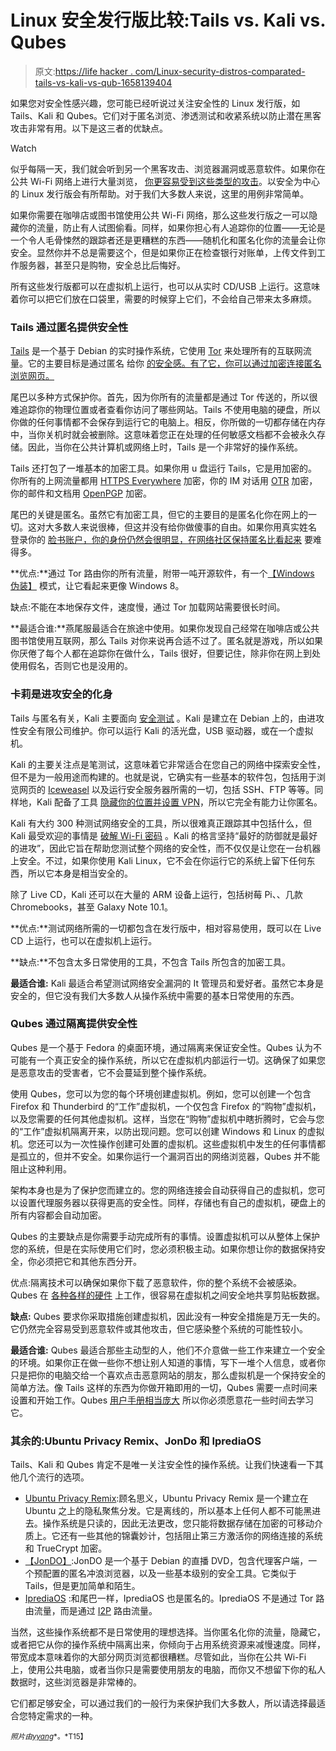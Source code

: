 # Linux 安全发行版比较:Tails vs. Kali vs. Qubes

> 原文:[https://life hacker . com/Linux-security-distros-comparated-tails-vs-kali-vs-qub-1658139404](https://lifehacker.com/linux-security-distros-compared-tails-vs-kali-vs-qub-1658139404)

如果您对安全性感兴趣，您可能已经听说过关注安全性的 Linux 发行版，如 Tails、Kali 和 Qubes。它们对于匿名浏览、渗透测试和收紧系统以防止潜在黑客攻击非常有用。以下是这三者的优缺点。

Watch

似乎每隔一天，我们就会听到另一个黑客攻击、浏览器漏洞或恶意软件。如果你在公共 Wi-Fi 网络上进行大量浏览， [你更容易受到这些类型的攻击](https://lifehacker.com/do-i-really-need-to-worry-about-security-when-i-m-using-5906233)。以安全为中心的 Linux 发行版会有所帮助。对于我们大多数人来说，这里的用例非常简单。

如果你需要在咖啡店或图书馆使用公共 Wi-Fi 网络，那么这些发行版之一可以隐藏你的流量，防止有人试图偷看。同样，如果你担心有人追踪你的位置——无论是一个令人毛骨悚然的跟踪者还是更糟糕的东西——随机化和匿名化你的流量会让你安全。显然你并不总是需要这个，但是如果你正在检查银行对账单，上传文件到工作服务器，甚至只是购物，安全总比后悔好。

所有这些发行版都可以在虚拟机上运行，也可以从实时 CD/USB 上运行。这意味着你可以把它们放在口袋里，需要的时候穿上它们，不会给自己带来太多麻烦。

### Tails 通过匿名提供安全性

[Tails](https://tails.boum.org/) 是一个基于 Debian 的实时操作系统，它使用 [Tor](https://torproject.org/) 来处理所有的互联网流量。它的主要目标是通过匿名 给你 [的安全感。有了它，你可以通过加密连接匿名浏览网页。](https://lifehacker.com/browse-like-bond-use-any-computer-without-leaving-a-tr-5916551)

尾巴以多种方式保护你。首先，因为你所有的流量都是通过 Tor 传送的，所以很难追踪你的物理位置或者查看你访问了哪些网站。Tails 不使用电脑的硬盘，所以你做的任何事情都不会保存到运行它的电脑上。相反，你所做的一切都存储在内存中，当你关机时就会被删除。这意味着您正在处理的任何敏感文档都不会被永久存储。因此，当你在公共计算机或网络上时，Tails 是一个非常好的操作系统。

Tails 还打包了一堆基本的加密工具。如果你用 u 盘运行 Tails，它是用加密的。你所有的上网流量都用 [HTTPS Everywhere](https://www.eff.org/https-everywhere) 加密，你的 IM 对话用 [OTR](https://en.wikipedia.org/wiki/Off-the-Record_Messaging) 加密，你的邮件和文档用 [OpenPGP](https://en.wikipedia.org/wiki/OpenPGP) 加密。

尾巴的关键是匿名。虽然它有加密工具，但它的主要目的是匿名化你在网上的一切。这对大多数人来说很棒，但这并没有给你做傻事的自由。如果你用真实姓名 登录你的 [脸书账户，你的身份仍然会很明显，在网络社区保持匿名比看起来](http://lifehacker.com/facebook-unveils-a-tor-friendly-onion-address-for-ano-1654081929) 要难得多。

**优点:**通过 Tor 路由你的所有流量，附带一吨开源软件，有一个[【Windows 伪装】](https://tails.boum.org/doc/first_steps/startup_options/windows_camouflage/index.en.html) 模式，让它看起来更像 Windows 8。

缺点:不能在本地保存文件，速度慢，通过 Tor 加载网站需要很长时间。

**最适合谁:**燕尾服最适合在旅途中使用。如果你发现自己经常在咖啡店或公共图书馆使用互联网，那么 Tails 对你来说再合适不过了。匿名就是游戏，所以如果你厌倦了每个人都在追踪你在做什么，Tails 很好，但要记住，除非你在网上到处使用假名，否则它也是没用的。

### 卡莉是进攻安全的化身

Tails 与匿名有关，Kali 主要面向 [安全测试](https://lifehacker.com/how-to-hack-your-own-network-and-beef-up-its-security-w-1649785071) 。Kali 是建立在 Debian 上的，由进攻性安全有限公司维护。你可以运行 Kali 的活光盘，USB 驱动器，或在一个虚拟机。

Kali 的主要关注点是笔测试，这意味着它非常适合在您自己的网络中探索安全性，但不是为一般用途而构建的。也就是说，它确实有一些基本的软件包，包括用于浏览网页的 [Iceweasel](https://wiki.debian.org/Iceweasel) 以及运行安全服务器所需的一切，包括 SSH、FTP 等等。同样地，Kali 配备了工具 [隐藏你的位置并设置 VPN](http://null-byte.wonderhowto.com/how-to/mask-your-ip-address-and-remain-anonymous-with-openvpn-for-linux-0131031/)，所以它完全有能力让你匿名。

Kali 有大约 300 种测试网络安全的工具，所以很难真正跟踪其中包括什么，但 Kali 最受欢迎的事情是 [破解 Wi-Fi 密码](https://lifehacker.com/how-to-crack-a-wi-fi-password-5953047) 。Kali 的格言坚持“最好的防御就是最好的进攻”，因此它旨在帮助您测试整个网络的安全性，而不仅仅是让您在一台机器上安全。不过，如果你使用 Kali Linux，它不会在你运行它的系统上留下任何东西，所以它本身是相当安全的。

除了 Live CD，Kali 还可以在大量的 ARM 设备上运行，包括树莓 Pi、、几款 Chromebooks，甚至 Galaxy Note 10.1。

**优点:**测试网络所需的一切都包含在发行版中，相对容易使用，既可以在 Live CD 上运行，也可以在虚拟机上运行。

**缺点:**不包含太多日常使用的工具，不包含 Tails 所包含的加密工具。

**最适合谁:** Kali 最适合希望测试网络安全漏洞的 It 管理员和爱好者。虽然它本身是安全的，但它没有我们大多数人从操作系统中需要的基本日常使用的东西。

### Qubes 通过隔离提供安全性

Qubes 是一个基于 Fedora 的桌面环境，通过隔离来保证安全性。Qubes 认为不可能有一个真正安全的操作系统，所以它在虚拟机内部运行一切。这确保了如果您是恶意攻击的受害者，它不会蔓延到整个操作系统。

使用 Qubes，您可以为您的每个环境创建虚拟机。例如，您可以创建一个包含 Firefox 和 Thunderbird 的“工作”虚拟机，一个仅包含 Firefox 的“购物”虚拟机，以及您需要的任何其他虚拟机。这样，当您在“购物”虚拟机中瞎折腾时，它会与您的“工作”虚拟机隔离开来，以防出现问题。您可以创建 Windows 和 Linux 的虚拟机。您还可以为一次性操作创建可处置的虚拟机。这些虚拟机中发生的任何事情都是孤立的，但并不安全。如果你运行一个漏洞百出的网络浏览器，Qubes 并不能阻止这种利用。

架构本身也是为了保护您而建立的。您的网络连接会自动获得自己的虚拟机，您可以设置代理服务器以获得更高的安全性。同样，存储也有自己的虚拟机，硬盘上的所有内容都会自动加密。

Qubes 的主要缺点是你需要手动完成所有的事情。设置虚拟机可以从整体上保护您的系统，但是在实际使用它们时，您必须积极主动。如果你想让你的数据保持安全，你必须把它和其他东西分开。

优点:隔离技术可以确保如果你下载了恶意软件，你的整个系统不会被感染。Qubes 在 [各种各样的硬件](https://qubes-os.org/wiki/HCL) 上工作，很容易在虚拟机之间安全地共享剪贴板数据。

**缺点:** Qubes 要求你采取措施创建虚拟机，因此没有一种安全措施是万无一失的。它仍然完全容易受到恶意软件或其他攻击，但它感染整个系统的可能性较小。

**最适合谁:** Qubes 最适合那些主动型的人，他们不介意做一些工作来建立一个安全的环境。如果你正在做一些你不想让别人知道的事情，写下一堆个人信息，或者你只是把你的电脑交给一个喜欢点击恶意网站的朋友，那么虚拟机是一个保持安全的简单方法。像 Tails 这样的东西为你做开箱即用的一切，Qubes 需要一点时间来设置和开始工作。Qubes [用户手册相当庞大](https://qubes-os.org/wiki/UserDoc) 所以你必须愿意花一些时间去学习它。

### 其余的:Ubuntu Privacy Remix、JonDo 和 IprediaOS

Tails、Kali 和 Qubes 肯定不是唯一关注安全性的操作系统。让我们快速看一下其他几个流行的选项。

*   [Ubuntu Privacy Remix](https://www.privacy-cd.org/en):顾名思义，Ubuntu Privacy Remix 是一个建立在 Ubuntu 之上的隐私聚焦分发。它是离线的，所以基本上任何人都不可能黑进去。操作系统是只读的，因此无法更改，您只能将数据存储在加密的可移动介质上。它还有一些其他的锦囊妙计，包括阻止第三方激活你的网络连接的系统和 TrueCrypt 加密。
*   [【JonDO】](https://anonymous-proxy-servers.net/en/jondo-live-cd.html'):JonDO 是一个基于 Debian 的直播 DVD，包含代理客户端，一个预配置的匿名冲浪浏览器，以及一些基本级别的安全工具。它类似于 Tails，但是更加简单和陌生。
*   [IprediaOS](http://www.ipredia.org/) :和尾巴一样，IprediaOS 也是匿名的。IprediaOS 不是通过 Tor 路由流量，而是通过 [I2P](http://en.wikipedia.org/wiki/I2P) 路由流量。

当然，这些操作系统都不是日常使用的理想选择。当你匿名化你的流量，隐藏它，或者把它从你的操作系统中隔离出来，你倾向于占用系统资源来减慢速度。同样，带宽成本意味着你的大部分网页浏览都很糟糕。尽管如此，当你在公共 Wi-Fi 上，使用公共电脑，或者当你只是需要使用朋友的电脑，而你又不想留下你的私人数据时，这些浏览器是非常棒的。

它们都足够安全，可以通过我们的一般行为来保护我们大多数人，所以请选择最适合您特定需求的一种。

<small>*照片由*</small>[<small>*yyang*</small>](http://www.shutterstock.com/pic.mhtml?id=203790493&src=id)<small>*。*T15】</small>